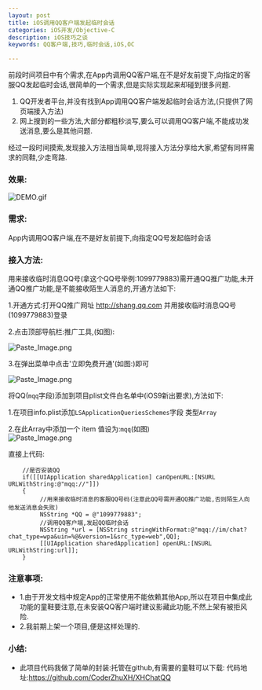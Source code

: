 ```yaml
---
layout: post
title: iOS调用QQ客户端发起临时会话
categories: iOS开发/Objective-C
description: iOS技巧之谈
keywords: QQ客户端,技巧,临时会话,iOS,OC

---
```


前段时间项目中有个需求,在App内调用QQ客户端,在不是好友前提下,向指定的客服QQ发起临时会话,很简单的一个需求,但是实际实现起来却碰到很多问题.<br>

1.	QQ开发者平台,并没有找到App调用QQ客户端发起临时会话方法,(只提供了网页端接入方法)<br>
2.	网上搜到的一些方法,大部分都粗秒淡写,要么可以调用QQ客户端,不能成功发送消息,要么是其他问题.

经过一段时间摸索,发现接入方法相当简单,现将接入方法分享给大家,希望有同样需求的同鞋,少走弯路.

### 	效果:

![DEMO.gif](http://upload-images.jianshu.io/upload_images/2229730-36507a6c7a7bdfe2.gif?imageMogr2/auto-orient/strip)

###	需求:

App内调用QQ客户端,在不是好友前提下,向指定QQ号发起临时会话

###	接入方法:

用来接收临时消息QQ号(拿这个QQ号举例:1099779883)需开通QQ推广功能,未开通QQ推广功能,是不能接收陌生人消息的,开通方法如下:<br>

1.开通方式:打开QQ推广网址  http://shang.qq.com  并用接收临时消息QQ号(1099779883)登录<br>

2.点击顶部导航栏:推广工具,(如图):<br>

![Paste_Image.png](http://upload-images.jianshu.io/upload_images/2229730-b3abdd3460d112e6.png?imageMogr2/auto-orient/strip%7CimageView2/2/w/1240)

3.在弹出菜单中点击'立即免费开通'(如图:)即可<br>

![Paste_Image.png](http://upload-images.jianshu.io/upload_images/2229730-7f5205de519e7f5c.png?imageMogr2/auto-orient/strip%7CimageView2/2/w/1240)

将QQ(`mqq`字段)添加到项目plist文件白名单中(iOS9新出要求),方法如下:

1.在项目info.plist添加`LSApplicationQueriesSchemes`字段 类型`Array`<br>

2.在此Array中添加一个 item 值设为:`mqq`(如图)<br>
![Paste_Image.png](http://upload-images.jianshu.io/upload_images/2229730-d53654c0c40404d0.png?imageMogr2/auto-orient/strip%7CimageView2/2/w/1240)

直接上代码:

```objc
    //是否安装QQ
    if([[UIApplication sharedApplication] canOpenURL:[NSURL URLWithString:@"mqq://"]])
    {
         //用来接收临时消息的客服QQ号码(注意此QQ号需开通QQ推广功能,否则陌生人向他发送消息会失败)
         NSString *QQ = @"1099779883";
         //调用QQ客户端,发起QQ临时会话
         NSString *url = [NSString stringWithFormat:@"mqq://im/chat?chat_type=wpa&uin=%@&version=1&src_type=web",QQ];
         [[UIApplication sharedApplication] openURL:[NSURL URLWithString:url]];
    }
```

###	注意事项:

* 1.由于开发文档中规定App的正常使用不能依赖其他App,所以在项目中集成此功能的童鞋要注意,在未安装QQ客户端时建议影藏此功能,不然上架有被拒风险.
* 2.我前期上架一个项目,便是这样处理的.

###	小结:

*  此项目代码我做了简单的封装:托管在github,有需要的童鞋可以下载:
代码地址:<https://github.com/CoderZhuXH/XHChatQQ>